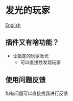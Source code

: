# 发光的玩家
[English](https://github.com/sujiucha/Glowing-players/blob/main/README.md)
## 插件又有啥功能？
* 让指定的玩家发光
    *  可以直接性发现玩家
## 使用问题反馈
如有问题可以直接找我进行反馈
